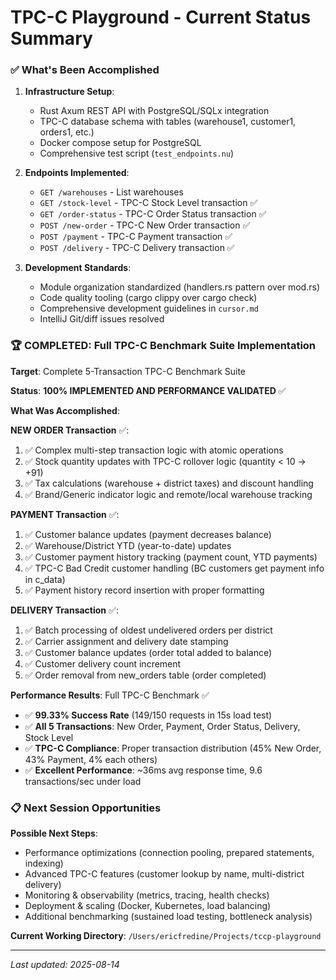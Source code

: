 # TPC-C Playground - Current Status Summary

### **✅ What's Been Accomplished**

1. **Infrastructure Setup**:
   - Rust Axum REST API with PostgreSQL/SQLx integration
   - TPC-C database schema with tables (warehouse1, customer1, orders1, etc.)
   - Docker compose setup for PostgreSQL
   - Comprehensive test script (`test_endpoints.nu`)

2. **Endpoints Implemented**:
   - `GET /warehouses` - List warehouses
   - `GET /stock-level` - TPC-C Stock Level transaction ✅
   - `GET /order-status` - TPC-C Order Status transaction ✅
   - `POST /new-order` - TPC-C New Order transaction ✅
   - `POST /payment` - TPC-C Payment transaction ✅
   - `POST /delivery` - TPC-C Delivery transaction ✅

3. **Development Standards**:
   - Module organization standardized (handlers.rs pattern over mod.rs)
   - Code quality tooling (cargo clippy over cargo check)
   - Comprehensive development guidelines in `cursor.md`
   - IntelliJ Git/diff issues resolved

### **🏆 COMPLETED: Full TPC-C Benchmark Suite Implementation**

**Target**: Complete 5-Transaction TPC-C Benchmark Suite

**Status**: **100% IMPLEMENTED AND PERFORMANCE VALIDATED** ✅

**What Was Accomplished**:

**NEW ORDER Transaction** ✅:
1. ✅ Complex multi-step transaction logic with atomic operations
2. ✅ Stock quantity updates with TPC-C rollover logic (quantity < 10 → +91)
3. ✅ Tax calculations (warehouse + district taxes) and discount handling
4. ✅ Brand/Generic indicator logic and remote/local warehouse tracking

**PAYMENT Transaction** ✅:
1. ✅ Customer balance updates (payment decreases balance)
2. ✅ Warehouse/District YTD (year-to-date) updates  
3. ✅ Customer payment history tracking (payment count, YTD payments)
4. ✅ TPC-C Bad Credit customer handling (BC customers get payment info in c_data)
5. ✅ Payment history record insertion with proper formatting

**DELIVERY Transaction** ✅:
1. ✅ Batch processing of oldest undelivered orders per district
2. ✅ Carrier assignment and delivery date stamping
3. ✅ Customer balance updates (order total added to balance)
4. ✅ Customer delivery count increment
5. ✅ Order removal from new_orders table (order completed)

**Performance Results**: Full TPC-C Benchmark ✅
- ✅ **99.33% Success Rate** (149/150 requests in 15s load test)
- ✅ **All 5 Transactions**: New Order, Payment, Order Status, Delivery, Stock Level
- ✅ **TPC-C Compliance**: Proper transaction distribution (45% New Order, 43% Payment, 4% each others)
- ✅ **Excellent Performance**: ~36ms avg response time, 9.6 transactions/sec under load

### **📋 Next Session Opportunities**

**Possible Next Steps**:
- Performance optimizations (connection pooling, prepared statements, indexing)
- Advanced TPC-C features (customer lookup by name, multi-district delivery)
- Monitoring & observability (metrics, tracing, health checks)
- Deployment & scaling (Docker, Kubernetes, load balancing)
- Additional benchmarking (sustained load testing, bottleneck analysis)

**Current Working Directory**: `/Users/ericfredine/Projects/tccp-playground`

---

*Last updated: 2025-08-14*